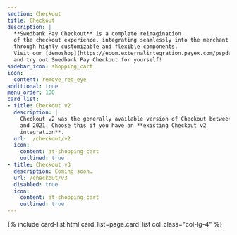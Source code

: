 ```yaml
---
section: Checkout
title: Checkout
description: |
  **Swedbank Pay Checkout** is a complete reimagination
  of the checkout experience, integrating seamlessly into the merchant website
  through highly customizable and flexible components.
  Visit our [demoshop](https://ecom.externalintegration.payex.com/pspdemoshop)
  and try out Swedbank Pay Checkout for yourself!
sidebar_icon: shopping_cart
icon:
  content: remove_red_eye
additional: true
menu_order: 100
card_list:
- title: Checkout v2
  description: |
    Checkout v2 was the generally available version of Checkout between 2018
    and 2021. Choose this if you have an **existing Checkout v2
    integration**.
  url:  /checkout/v2
  icon:
    content: at-shopping-cart
    outlined: true
- title: Checkout v3
  description: Coming soon…
  url: /checkout/v3
  disabled: true
  icon:
    content: at-shopping-cart
    outlined: true
---
```


{% include card-list.html card_list=page.card_list col_class="col-lg-4" %}
